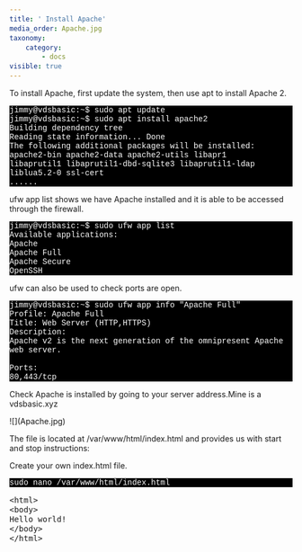 ```yaml
---
title: ' Install Apache'
media_order: Apache.jpg
taxonomy:
    category:
        - docs
visible: true
---
```


To install Apache, first update the system, then use apt to install Apache 2.

 <p style="font-family:Courier; color:white; background-color:black;">
jimmy@vdsbasic:~$ sudo apt update<br>
jimmy@vdsbasic:~$ sudo apt install apache2<br
Reading package lists... Done<br>
Building dependency tree <br>
Reading state information... Done<br>
The following additional packages will be installed:<br> 
apache2-bin apache2-data apache2-utils libapr1<br> libaprutil1 libaprutil1-dbd-sqlite3 libaprutil1-ldap<br> liblua5.2-0 ssl-cert<br>
......
</p>
<p>
ufw app list shows we have Apache installed and it is able to be accessed through the firewall.</p>

 <p style="font-family:Courier; color:white; background-color:black;">
jimmy@vdsbasic:~$ sudo ufw app list<br>
Available applications:<br> 
Apache<br> 
Apache Full<br> 
Apache Secure<br> 
OpenSSH<br>
</p>
<p>ufw can also be used to check ports are open.</p>

 <p style="font-family:Courier; color:white; background-color:black;">
jimmy@vdsbasic:~$ sudo ufw app info "Apache Full"<br>
Profile: Apache Full<br>
Title: Web Server (HTTP,HTTPS)<br>
Description:<br>
Apache v2 is the next generation of the omnipresent Apache web server.<br>
<br>
Ports:<br> 
80,443/tcp<br>
</p>

<p>Check Apache is installed by going to your server address.Mine is a vdsbasic.xyz</p>
![](Apache.jpg)  
    
<p>    The file is located at /var/www/html/index.html and provides us with start and stop instructions:</p>
 
<p>Create your own index.html file.</p>

<p style="font-family:Courier; color:white; background-color:black;">
sudo nano /var/www/html/index.html
</p>

<tt>&lt;html&gt;<br> &lt;body&gt;<br> Hello world! <br> &lt;/body&gt;<br>&lt;/html&gt;<br></tt>
